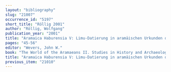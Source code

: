 ```yaml
---
layout: "bibliography"
slug: "21007"
occurrence_id: "5197"
short_title: "Röllig 2001"
author: "Röllig, Wolfgang"
publication_year: "2001"
title: "Aramaica Haburensia V: Limu-Datierung in aramäischen Urkunden des 7. Jh. v. Chr."
pages: "45-56"
editor: "Wevers, John W."
book: "The World of the Aramaeans II. Studies in History and Archaeology, Fs. Dion 2, JSOT Suppl. 325 (Sheffield)"
title: "Aramaica Haburensia V: Limu-Datierung in aramäischen Urkunden des 7. Jh. v. Chr."
previous_item: "21010"
---
```

